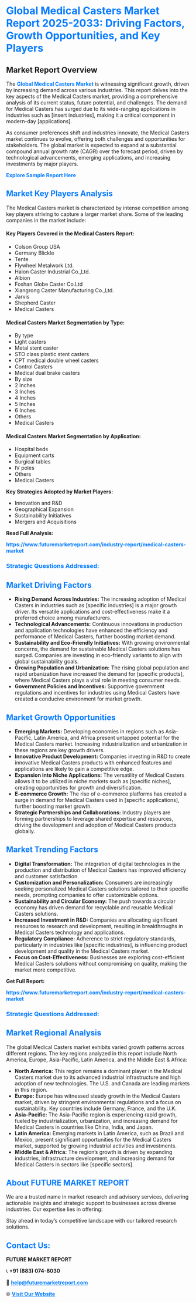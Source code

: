 <h1 style="color: #007BFF;">Global Medical Casters Market Report 2025-2033: Driving Factors, Growth Opportunities, and Key Players</h1>

<section id="overview">
<h2>Market Report Overview</h2>
<p>The <a href="https://www.futuremarketreport.com/industry-report/medical-casters-market" style="color: #007BFF; text-decoration: none;"><strong>Global Medical Casters Market</strong></a> is witnessing significant growth, driven by increasing demand across various industries. This report delves into the key aspects of the Medical Casters market, providing a comprehensive analysis of its current status, future potential, and challenges. The demand for Medical Casters has surged due to its wide-ranging applications in industries such as [insert industries], making it a critical component in modern-day [applications].</p>
<p>As consumer preferences shift and industries innovate, the Medical Casters market continues to evolve, offering both challenges and opportunities for stakeholders. The global market is expected to expand at a substantial compound annual growth rate (CAGR) over the forecast period, driven by technological advancements, emerging applications, and increasing investments by major players.</p>
</section>

<section id="overview">
<p><a href="https://www.futuremarketreport.com/request-sample/reportId=101182" style="color: #007BFF; text-decoration: none;"><strong>Explore Sample Report Here</strong></a></p>
</section>

<section id="key-players">
<h2 style="color: #007BFF;">Market Key Players Analysis</h2>
<p>The Medical Casters market is characterized by intense competition among key players striving to capture a larger market share. Some of the leading companies in the market include:</p>
<h4>Key Players Covered in the Medical Casters Report:</h4>
<ul><li>Colson Group USA</li><li>Germany Blickle</li><li>Tente</li><li>Flywheel Metalwork Ltd.</li><li>Haion Caster Industrial Co.,Ltd.</li><li>Albion</li><li>Foshan Globe Caster Co.Ltd</li><li>Xiangrong Caster Manufacturing Co.,Ltd.</li><li>Jarvis</li><li>Shepherd Caster</li><li>Medical Casters</li></ul>
<h4>Medical Casters Market Segmentation by Type:</h4>
<ul><li>By type</li><li>Light casters</li><li>Metal stent caster</li><li>STO class plastic stent casters</li><li>CPT medical double wheel casters</li><li>Control Casters</li><li>Medical dual brake casters</li><li>By size</li><li>2 Inches</li><li>3 Inches</li><li>4 Inches</li><li>5 Inches</li><li>6 Inches</li><li>Others</li><li>Medical Casters</li></ul>

<h4>Medical Casters Market Segmentation by Application:</h4>
<ul><li>Hospital beds</li><li>Equipment carts</li><li>Surgical tables</li><li>IV poles</li><li>Others</li><li>Medical Casters</li></ul>
<p><strong>Key Strategies Adopted by Market Players:</strong></p>
<ul>
<li>Innovation and R&D</li>
<li>Geographical Expansion</li>
<li>Sustainability Initiatives</li>
<li>Mergers and Acquisitions</li>
</ul>
</section>

<section>
<p><strong>Read Full Analysis: </strong></p><a href="https://www.futuremarketreport.com/industry-report/medical-casters-market" style="color: #007BFF; text-decoration: none;"><strong>https://www.futuremarketreport.com/industry-report/medical-casters-market</strong></a>
<h3 style="color: #007BFF;">Strategic Questions Addressed:</h3>
</section>

<section id="driving-factors">
<h2 style="color: #007BFF;">Market Driving Factors</h2>
<ul>
<li><strong>Rising Demand Across Industries:</strong> The increasing adoption of Medical Casters in industries such as [specific industries] is a major growth driver. Its versatile applications and cost-effectiveness make it a preferred choice among manufacturers.</li>
<li><strong>Technological Advancements:</strong> Continuous innovations in production and application technologies have enhanced the efficiency and performance of Medical Casters, further boosting market demand.</li>
<li><strong>Sustainability and Eco-Friendly Initiatives:</strong> With growing environmental concerns, the demand for sustainable Medical Casters solutions has surged. Companies are investing in eco-friendly variants to align with global sustainability goals.</li>
<li><strong>Growing Population and Urbanization:</strong> The rising global population and rapid urbanization have increased the demand for [specific products], where Medical Casters plays a vital role in meeting consumer needs.</li>
<li><strong>Government Policies and Incentives:</strong> Supportive government regulations and incentives for industries using Medical Casters have created a conducive environment for market growth.</li>
</ul>
</section>

<section id="growth-opportunities">
<h2 style="color: #007BFF;">Market Growth Opportunities</h2>
<ul>
<li><strong>Emerging Markets:</strong> Developing economies in regions such as Asia-Pacific, Latin America, and Africa present untapped potential for the Medical Casters market. Increasing industrialization and urbanization in these regions are key growth drivers.</li>
<li><strong>Innovative Product Development:</strong> Companies investing in R&D to create innovative Medical Casters products with enhanced features and applications are likely to gain a competitive edge.</li>
<li><strong>Expansion into Niche Applications:</strong> The versatility of Medical Casters allows it to be utilized in niche markets such as [specific niches], creating opportunities for growth and diversification.</li>
<li><strong>E-commerce Growth:</strong> The rise of e-commerce platforms has created a surge in demand for Medical Casters used in [specific applications], further boosting market growth.</li>
<li><strong>Strategic Partnerships and Collaborations:</strong> Industry players are forming partnerships to leverage shared expertise and resources, driving the development and adoption of Medical Casters products globally.</li>
</ul>
</section>

<section id="trending-factors">
<h2 style="color: #007BFF;">Market Trending Factors</h2>
<ul>
<li><strong>Digital Transformation:</strong> The integration of digital technologies in the production and distribution of Medical Casters has improved efficiency and customer satisfaction.</li>
<li><strong>Customization and Personalization:</strong> Consumers are increasingly seeking personalized Medical Casters solutions tailored to their specific needs, prompting companies to offer customizable options.</li>
<li><strong>Sustainability and Circular Economy:</strong> The push towards a circular economy has driven demand for recyclable and reusable Medical Casters solutions.</li>
<li><strong>Increased Investment in R&D:</strong> Companies are allocating significant resources to research and development, resulting in breakthroughs in Medical Casters technology and applications.</li>
<li><strong>Regulatory Compliance:</strong> Adherence to strict regulatory standards, particularly in industries like [specific industries], is influencing product development and quality in the Medical Casters market.</li>
<li><strong>Focus on Cost-Effectiveness:</strong> Businesses are exploring cost-efficient Medical Casters solutions without compromising on quality, making the market more competitive.</li>
</ul>
</section>

<section>
<p><strong>Get Full Report: </strong></p><a href="https://www.futuremarketreport.com/industry-report/medical-casters-market" style="color: #007BFF; text-decoration: none;"><strong>https://www.futuremarketreport.com/industry-report/medical-casters-market</strong></a>
<h3 style="color: #007BFF;">Strategic Questions Addressed:</h3>
</section>


<section id="regional-analysis">
<h2 style="color: #007BFF;">Market Regional Analysis</h2>
<p>The global Medical Casters market exhibits varied growth patterns across different regions. The key regions analyzed in this report include North America, Europe, Asia-Pacific, Latin America, and the Middle East & Africa:</p>
<ul>
<li><strong>North America:</strong> This region remains a dominant player in the Medical Casters market due to its advanced industrial infrastructure and high adoption of new technologies. The U.S. and Canada are leading markets in this region.</li>
<li><strong>Europe:</strong> Europe has witnessed steady growth in the Medical Casters market, driven by stringent environmental regulations and a focus on sustainability. Key countries include Germany, France, and the U.K.</li>
<li><strong>Asia-Pacific:</strong> The Asia-Pacific region is experiencing rapid growth, fueled by industrialization, urbanization, and increasing demand for Medical Casters in countries like China, India, and Japan.</li>
<li><strong>Latin America:</strong> Emerging markets in Latin America, such as Brazil and Mexico, present significant opportunities for the Medical Casters market, supported by growing industrial activities and investments.</li>
<li><strong>Middle East & Africa:</strong> The region’s growth is driven by expanding industries, infrastructure development, and increasing demand for Medical Casters in sectors like [specific sectors].</li>
</ul>
</section>

<footer>
<h2 style="color: #007BFF;">About FUTURE MARKET REPORT</h2>
<p>We are a trusted name in market research and advisory services, delivering actionable insights and strategic support to businesses across diverse industries. Our expertise lies in offering:</p>

<p>Stay ahead in today’s competitive landscape with our tailored research solutions.</p>

<h2 style="color: #007BFF;">Contact Us:</h2>
<p><strong>FUTURE MARKET REPORT</strong></p>
<p>📞 <strong>+91 (883) 074-8030</strong></p>
<p>📧 <strong><a href="mailto:help@futuremarketreport.com" style="color: #007BFF;">help@futuremarketreport.com</a></strong></p>
<p>🌐 <strong><a href="https://www.futuremarketreport.com/" style="color: #007BFF;">Visit Our Website</a></strong></p>
</footer>
